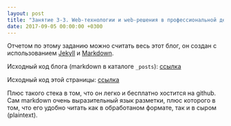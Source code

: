 ```yaml
---
layout: post
title: "Занятие 3-3. Web-технологии и web-решения в профессиональной деятельности"
date: 2017-09-05 00:00:00 +0300
---
```


Отчетом по этому заданию можно считать весь этот блог, он создан с использованием [Jekyll](http://jekyllrb.com/) и [Markdown](https://ru.wikipedia.org/wiki/Markdown).


Исходный код блога (markdown в каталоге ```_posts```): [ссылка](https://github.com/xunto-ktpd/xunto-ktpd.github.io)

Исходный код этой страницы: [ссылка](https://github.com/xunto-ktpd/xunto-ktpd.github.io/blob/master/_posts/2017-09-20-lab3-3.md)

Плюс такого стека в том, что он легко и бесплатно хостится на github. Сам markdown очень выразительный язык разметки, плюс которого в том, что его удобно читать как в обработаном формате, так и в сыром (plaintext).

